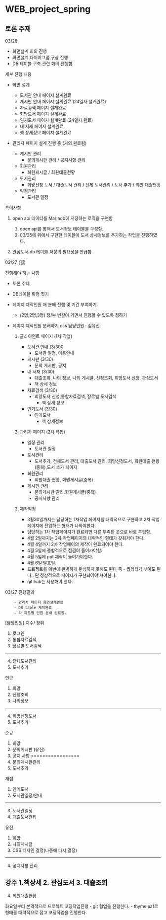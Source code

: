 # WEB_project_spring
## 토론 주제
03/28
- 화면설계 회의 진행
- 화면설계 다이어그램 구상 진행
- DB 테이블 구축 관련 회의 진행함.

세부 진행 내용

- 화면 설계
    - 도서관 안내 페이지 설계완료
    - 게시판 안내 페이지 설계완료 (24일자 설계완료)
    - 자료검색 페이지 설계완료
    - 희망도서 페이지 설계완료
    - 인기도서 페이지 설계완료 (24일자 완료)
    - 내 서재 페이지 설계완료
    - 책 상세정보 페이지 설계완료
    
- 관리자 페이지 설계 진행 중 (거의 완료됨)
    - 게시판 관리
        - 문의게시판 관리 / 공지사항 관리
    - 회원관리
        - 회원게시글 / 회원대출현황
    - 도서관리
        - 희망신청 도서 / 대출도서 관리  / 전체 도서관리 / 도서 추가 / 회원 대출현황
    - 일정관리
        - 도서관 일정

특이사항

1. open api 데이터를 Mariadb에 저장하는 로직을 구현함
    1. open api를 통해서 도서정보 테이블을 구성함.
    2. 03/25에 위에서 구현한 테이블에 도서 상세정보를 추가하는 작업을 진행하였다.

 2.  관심도서 db 테이블 작성의 필요성을 언급함



03/27 (월) 

진행해야 하는 사항

  - 토론 주제
  - DB테이블 확정 짓기
  - 페이지 제작인원 재 분배 진행 및 기간 부여하기.
    - (2명,2명,3명) 정/부 번갈아 가면서 진행할 수 있도록 정하기
  - 페이지 제작인원 분배하기
     css 담당인원 : 김유진
     
      1. 클라이언트 페이지  (1차 작업)
         - 도서관 안내   (3/300
            - 도서관 일정, 이용안내
         - 게시판  (3/30)
            - 문의 게시판, 공지 
         - 내 서재 (3/30)
            - 대출조회, 나의 정보, 나의 게시글, 신청조회, 희망도서 신청, 관심도서
            - 책 상세 정보
         - 자료검색 (3/30)
            - 희망도서 신청,통합자료검색, 장르별 도서검색 
                 -  책 상세 정보
         - 인기도서 (3/30)
            - 인기도서 
               - 책 상세정보
       
      2. 관리자 페이지 (2차 작업)
          - 일정 관리 
            - 도서관 일정 
          - 도서관리
            - 도서추가, 전체도서 관리, 대출도서 관리, 희망신청도서, 회원대출 현황(중복),도서 추가 페이지
          - 회원관리
            - 회원대출 현황, 회원게시글(중복)
          - 게시판 관리
            - 문의게시판 관리,회원게시글(중복)
            - 공지사항 관리

       3. 제작일정 
       
           - 3월30일까지는 담당하는 1차작업 페이지를 대략적으로 구현하고 2차 작업페이지에 진입하는 형태가 나와야한다.
           - 담당하는 1차 작업페이지가 완료되면 다른 부족한 곳으로 바로 투입함.
           - 4월 2일까지는 2차 작업페이지의 대략적인 형태가 갖춰저야 한다.
           - 4월 4일까지 2차 작업페이의 제작이 완료되어야 한다.
           - 4월 5일에 종합적으로 점검이 들어가야함.
           - 4월 5일에 ppt 제작이 들어가야한다.
           - 4월 6일 발표일.
           - 프로젝트를 이번에 완벽하게 완성하지 못해도 된다 즉 - 퀄리티가 낮아도 된다.. 단 정상적으로 페이지가 구현되어야 져야한다.
           - git hub는 사용해야 한다.
           
           
           
  03/27 
     진행결과
        
        - 관리자 페이지 화면설계완료 
        - DB table 제작완료
        - 각 파트별 인원 분배 완료함.
         
[담당인원]
지수/ 창휘
1. 로그인
2. 통합자료검색, 
3. 장르별 도서검색
-----------------------------------------------
4. 전체도서관리
5. 도서추가

연근
1. 희망
2. 신청조회
3.  나의정보
-----------------------------------------------
4. 희망신청도서
5. 도서추가

준규
1. 희망
2. 문의게시판 (유진)
3. 공지 사항
=================
4. 문의게시판관리
5. 도서추가

재섭
1. 인기도서  
2. 도서관일정/안내
---------------------------------------------------
3. 도서관일정
4. 대출도서관리


유진
1. 희망
2. 나의게시글
3. CSS 디자인 결정(나중에 다시 결정)
-----------------------------------------------
4. 공지사항 관리

강주
1.책상세
2. 관심도서
3. 대출조회
------------------------------------------------------------------------------
4. 회원대출현황
  
화요일부터 본격적으로 프로젝트 코딩작업진행
    - git 협업을 진행한다.
    - thymeleaf로 형태를 대략적으로 잡고 코딩작업을 진행한다.
    



